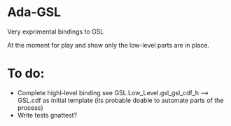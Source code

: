 # Ada-GSL
Very exprimental bindings to GSL

At the moment for play and show only the low-level parts are in place.

# To do:
* Complete highl-level binding see  GSL.Low_Level.gsl_gsl_cdf_h --> GSL.cdf as initial template (its probable doable to automate parts of the process)
* Write tests gnattest?
